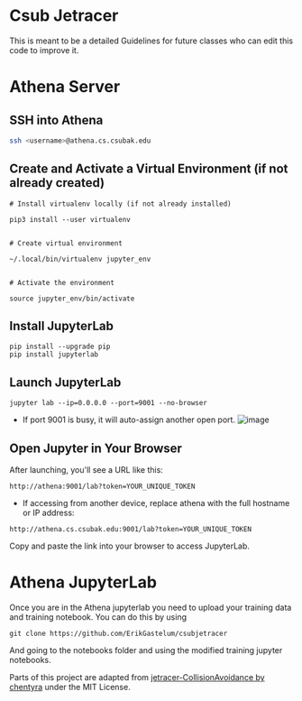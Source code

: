 # Csub Jetracer
This is meant to be a detailed Guidelines for future classes who can edit this code to improve it.

# Athena Server
## SSH into Athena
```bash
ssh <username>@athena.cs.csubak.edu
```
## Create and Activate a Virtual Environment (if not already created)

```
# Install virtualenv locally (if not already installed)

pip3 install --user virtualenv


# Create virtual environment

~/.local/bin/virtualenv jupyter_env


# Activate the environment

source jupyter_env/bin/activate

```
## Install JupyterLab
```
pip install --upgrade pip
pip install jupyterlab
```
## Launch JupyterLab
```
jupyter lab --ip=0.0.0.0 --port=9001 --no-browser
```
- If port 9001 is busy, it will auto-assign another open port.
![image](https://github.com/user-attachments/assets/081d2dc7-f11d-4149-9fc0-9d4a4ce88992)
## Open Jupyter in Your Browser

After launching, you'll see a URL like this:
```
http://athena:9001/lab?token=YOUR_UNIQUE_TOKEN
```
- If accessing from another device, replace athena with the full hostname or IP address:
```
http://athena.cs.csubak.edu:9001/lab?token=YOUR_UNIQUE_TOKEN
```
Copy and paste the link into your browser to access JupyterLab.
# Athena JupyterLab
Once you are in the Athena jupyterlab you need to upload your training data and training notebook. You can do this by using
```
git clone https://github.com/ErikGastelum/csubjetracer
```
And going to the notebooks folder and using the modified training jupyter notebooks.

Parts of this project are adapted from [jetracer-CollisionAvoidance by chentyra](https://github.com/chentyra/jetracer-CollisionAvoidance) under the MIT License.
